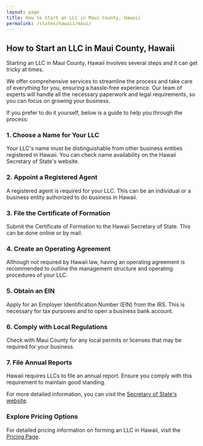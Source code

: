 ```yaml
---
layout: page
title: How to Start an LLC in Maui County, Hawaii
permalink: /states/hawaii/maui/
---
```


<h2>How to Start an LLC in Maui County, Hawaii</h2>

<p>Starting an LLC in Maui County, Hawaii involves several steps and it can get tricky at times.</p>

<p>We offer comprehensive services to streamline the process and take care of everything for you, ensuring a hassle-free experience. Our team of experts will handle all the necessary paperwork and legal requirements, so you can focus on growing your business.</p>

<p>If you prefer to do it yourself, below is a guide to help you through the process:</p>

<h3>1. Choose a Name for Your LLC</h3>
<p>Your LLC's name must be distinguishable from other business entities registered in Hawaii. You can check name availability on the Hawaii Secretary of State's website.</p>

<h3>2. Appoint a Registered Agent</h3>
<p>A registered agent is required for your LLC. This can be an individual or a business entity authorized to do business in Hawaii.</p>

<h3>3. File the Certificate of Formation</h3>
<p>Submit the Certificate of Formation to the Hawaii Secretary of State. This can be done online or by mail.</p>

<h3>4. Create an Operating Agreement</h3>
<p>Although not required by Hawaii law, having an operating agreement is recommended to outline the management structure and operating procedures of your LLC.</p>

<h3>5. Obtain an EIN</h3>
<p>Apply for an Employer Identification Number (EIN) from the IRS. This is necessary for tax purposes and to open a business bank account.</p>

<h3>6. Comply with Local Regulations</h3>
<p>Check with Maui County for any local permits or licenses that may be required for your business.</p>

<h3>7. File Annual Reports</h3>
<p>Hawaii requires LLCs to file an annual report. Ensure you comply with this requirement to maintain good standing.</p>

<p>For more detailed information, you can visit the <a href="https://www.sos.hawaii.gov/">Secretary of State's website</a>.</p>

<h3>Explore Pricing Options</h3>
<p>For detailed pricing information on forming an LLC in Hawaii, visit the <a href="{ '/new-pricing/' | relative_url }">Pricing Page</a>.</p>
